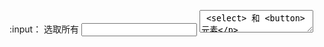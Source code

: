 

:input： 选取所有 <input>  <textarea>  <select>  和  <button>   元素

:text：      选取所有单行文本框
:password：  选取所有密码框
:radio：     选取所有单选按钮
:checkbox：   选取所有复选框
:submit：        选取所有提交按钮
:image：         选取所有图像按钮
:reset：          选取所有重置按钮
:button：        选取所有按钮




